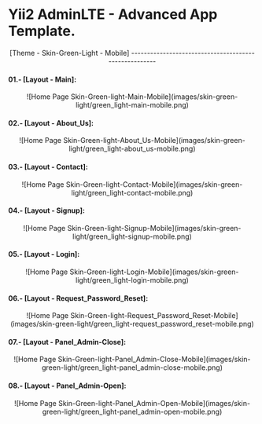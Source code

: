 Yii2 AdminLTE - Advanced App Template.
======================================

<p align= "center">[Theme - Skin-Green-Light - Mobile]
------------------------------------------------------

#### 01.- [Layout - Main]:

<p align= "center">![Home Page Skin-Green-light-Main-Mobile](images/skin-green-light/green_light-main-mobile.png)

#### 02.- [Layout - About_Us]:

<p align = "center">![Home Page Skin-Green-light-About_Us-Mobile](images/skin-green-light/green_light-about_us-mobile.png)

#### 03.- [Layout - Contact]:

<p align = "center">![Home Page Skin-Green-light-Contact-Mobile](images/skin-green-light/green_light-contact-mobile.png)

#### 04.- [Layout - Signup]:

<p align = "center">![Home Page Skin-Green-light-Signup-Mobile](images/skin-green-light/green_light-signup-mobile.png)

#### 05.- [Layout - Login]:

<p align = "center">![Home Page Skin-Green-light-Login-Mobile](images/skin-green-light/green_light-login-mobile.png)

#### 06.- [Layout - Request_Password_Reset]:

<p align = "center">![Home Page Skin-Green-light-Request_Password_Reset-Mobile](images/skin-green-light/green_light-request_password_reset-mobile.png)

#### 07.- [Layout - Panel_Admin-Close]:

<p align = "center">![Home Page Skin-Green-light-Panel_Admin-Close-Mobile](images/skin-green-light/green_light-panel_admin-close-mobile.png)

#### 08.- [Layout - Panel_Admin-Open]:

<p align = "center">![Home Page Skin-Green-light-Panel_Admin-Open-Mobile](images/skin-green-light/green_light-panel_admin-open-mobile.png)